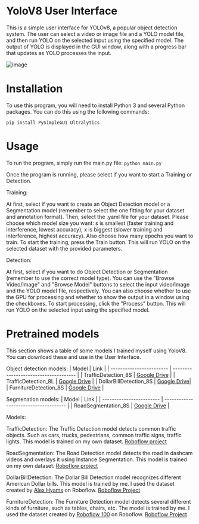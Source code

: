 # YoloV8 User Interface
This is a simple user interface for YOLOv8, a popular object detection system. The user can select a video or image file and a YOLO model file, and then run YOLO on the selected input using the specified model. The output of YOLO is displayed in the GUI window, along with a progress bar that updates as YOLO processes the input.

![image](https://user-images.githubusercontent.com/75781464/229143183-3ed5c44f-aee6-44bf-b40d-4425a0fea452.png)

# Installation
To use this program, you will need to install Python 3 and several Python packages. You can do this using the following commands:

```pip install PySimpleGUI Ultralytics```

# Usage
To run the program, simply run the main.py file:
```python main.py```

Once the program is running, please select if you want to start a Training or Detection.

Training:

At first, select if you want to create an Object Detection model or a Segmentation model (remember to select the one fitting for your dataset and annotation format). Then, select the .yaml file for your dataset. Please choose which model size you want: s is smallest (faster training and interference, lowest accuracy), x is biggest (slower training and interference, highest accuracy). Also choose how many epochs you want to train. To start the training, press the Train button. This will run YOLO on the selected dataset with the provided parameters.

Detection:

At first, select if you want to do Object Detection or Segmentation (remember to use the correct model type). You can use the "Browse Video/Image" and "Browse Model" buttons to select the input video/image and the YOLO model file, respectively. You can also choose whether to use the GPU for processing and whether to show the output in a window using the checkboxes.
To start processing, click the "Process" button. This will run YOLO on the selected input using the specified model.

# Pretrained models
This section shows a table of some models I trained myself using YoloV8. You can download these and use in the User Interface.

Object detection models:
| Model  | Link |
| ------------------------ | ------------------------------------- |
| TrafficDetection_8S  | [Google Drive](https://drive.google.com/file/d/1m80nfw0tL2YvvuuGHnY8sKSmQhPUNXbM/view?usp=sharing)  |
| TrafficDetection_8L  | [Google Drive](https://drive.google.com/file/d/1LXTksK0M2R_JQQ6bXpetJWJl9neO4JC5/view?usp=sharing)  |
| DollarBillDetection_8S | [Google Drive](https://drive.google.com/file/d/1VMpCFZ7lEf7ksPKyKSZbX5x--4ET_qHx/view?usp=sharing)|
| FurnitureDetection_8S | [Google Drive](https://drive.google.com/file/d/1GHP0myTllmi-MKUPGEyzl_IjBmWNJNgp/view?usp=sharing) |

Segmenation models:
| Model  | Link |
| ------------------------ | ------------------------------------- |
| RoadSegmentation_8S  | [Google Drive](https://drive.google.com/file/d/1WS3rS4DNaERCqwaHVQE7VD0nt3mt2lUi/view?usp=sharing)  |

Models:

TrafficDetection: The Traffic Detection model detects common traffic objects. Such as cars, trucks, pedestrians, common traffic signs, traffic lights. This model is trained on my own dataset. [Roboflow project](https://app.roboflow.com/lesley-natrop-zgywz/traffic-detection-e3og7/5)

RoadSegmentation: The Road Detection model detects the road in dashcam videos and overlays it using Instance Segmentation. This model is trained on my own dataset. [Roboflow project](https://app.roboflow.com/lesley-natrop-zgywz/road-detection-segmentation/7)

DollarBillDetection: The Dollar Bill Detection model recognizes different American Dollar bills. This model is trained by me. I used the dataset created by [Alex Hyams](https://universe.roboflow.com/alex-hyams-cosqx) on Roboflow. [Roboflow Project](https://universe.roboflow.com/alex-hyams-cosqx/dollar-bill-detection)

FurnitureDetection: The Furniture Detection model detects several different kinds of furniture, such as tables, chairs, etc. The model is trained by me. I used the dataset created by [Roboflow 100](https://universe.roboflow.com/roboflow-100) on Roboflow. [Roboflow Project](https://universe.roboflow.com/roboflow-100/furniture-ngpea)
